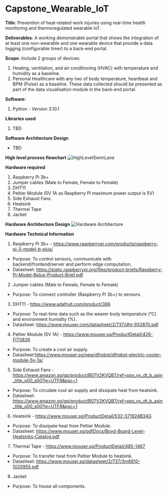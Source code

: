 # Capstone_Wearable_IoT

**Title**: Prevention of heat-related work injuries using real-time health monitoring and thermoregulated wearable IoT. 


**Deliverables**: A working demonstrable portal that shows the integration of at least one non-wearable and one wearable device that provide a data logging (configurable timer) to a back-end portal.

**Scope**: Include 2 groups of devices: 
1. Heating, ventilation, and air conditioning (HVAC) with temperature and humidity as a baseline.
2. Personal Healthcare with any two of body temperature, heartbeat and BPM (Pulse) as a baseline.
These data collected should be presented as part of the data visualisation module in the back-end portal.

**Software**:
1. Python - Version 3.10.1

**Libraries used**
1. TBD

**Software Architecture Design**
- TBD

**High level process flowchart**
![HighLevelSwimLane](https://user-images.githubusercontent.com/57914467/146107998-1ab472d3-36fa-4026-bfd5-eba3c4b3079e.jpeg)



**Hardware required**
1. Raspberry Pi 3b+
2. Jumper cables (Male to Female, Female to Female)
3. DHT11
4. Peltier Module (5V 1A as Raspberry Pi maximum power output is 5V)
5. Side Exhaust Fans
6. Heatsink
7. Thermal Tape
8. Jacket

**Hardware Architecture Design**
![Hardware Architecture](https://user-images.githubusercontent.com/57914467/146115213-5405eb65-aaaa-42a7-87e5-37cfe4cd8d74.jpeg)


**Hardware Technical Information**
1. Raspberry Pi 3b+ - https://www.raspberrypi.com/products/raspberry-pi-3-model-b-plus/
- Purpose: To control sensors, communicate with backend/frontend/server and perform edge computation.
- Datasheet: https://static.raspberrypi.org/files/product-briefs/Raspberry-Pi-Model-Bplus-Product-Brief.pdf
2. Jumper cables (Male to Female, Female to Female)
- Purpose: To connect controller (Raspberry Pi 3b+) to sensors.
3. DHT11 - https://www.adafruit.com/product/386
- Purpose: To real-time data such as the wearer body temperature (°C) and environment humidity (%).
- Datasheet: https://www.mouser.com/datasheet/2/737/dht-932870.pdf
4. Peltier Module (5V 1A) - https://www.mouser.sg/ProductDetail/426-FIT0826
- Purpose: To create a cool air supply.
- Datasheet:https://www.mouser.sg/new/dfrobot/dfrobot-electric-cooler-module-5v-1a/
5. Side Exhaust Fans - https://www.amazon.sg/gp/product/B07V2KVQB7/ref=ppx_yo_dt_b_asin_title_o00_s00?ie=UTF8&psc=1
- Purpose: To circulate cool air supply and dissipate heat from heatsink.
- Datasheet: https://www.amazon.sg/gp/product/B07V2KVQB7/ref=ppx_yo_dt_b_asin_title_o00_s00?ie=UTF8&psc=1
6. Heatsink - https://www.mouser.sg/ProductDetail/532-371824B34G
- Purpose: To dissipate heat from Peltier Module.
- Datasheet: https://www.mouser.sg/pdfDocs/Boyd-Board-Level-Heatsinks-Catalog.pdf
7. Thermal Tape - https://www.mouser.sg/ProductDetail/485-1467
- Purpose: To transfer heat from Peltier Module to heatsink.
- Datasheet: https://www.mouser.sg/datasheet/2/737/3m8810-1020955.pdf
8. Jacket
- Purpose: To house all components.
